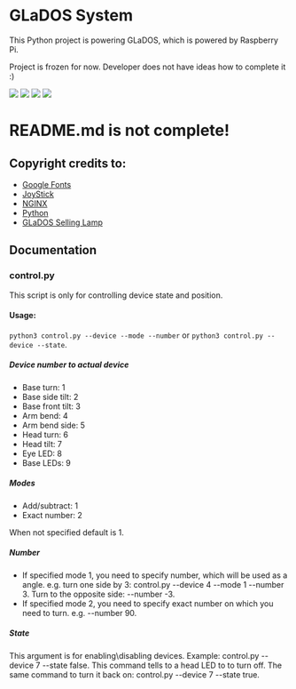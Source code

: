 # GLaDOS System

This Python project is powering GLaDOS, which is powered by Raspberry Pi.

Project is frozen for now. Developer does not have ideas how to complete it :)

![](https://img.shields.io/badge/Version-1.0--dev4-blue)
![](https://img.shields.io/badge/Code%20quality-middling-yellow)
![](https://img.shields.io/badge/Complete-no-red)
![](https://img.shields.io/badge/Python-3.8-yellow)

# README.md is not complete!

## Copyright credits to:

- [Google Fonts](https://fonts.google.com)
- [JoyStick](https://github.com/bobboteck/JoyStick)
- [NGINX](https://nginx.com)
- [Python](https://python.org)
- [GLaDOS Selling Lamp](https://www.instructables.com/id/A-fully-3D-printable-GlaDOS-Robotic-ceiling-arm-la)
## Documentation

### control.py

This script is only for controlling device state and position.

#### Usage:
`python3 control.py --device --mode --number` or `python3 control.py --device --state`.

##### Device number to actual device
 - Base turn: 1
 - Base side tilt: 2
 - Base front tilt: 3
 - Arm bend: 4
 - Arm bend side: 5
 - Head turn: 6
 - Head tilt: 7
 - Eye LED: 8
 - Base LEDs: 9
    
##### Modes
 - Add/subtract: 1
 - Exact number: 2
 
When not specified default is 1.
    
##### Number
 - If specified mode 1, you need to specify number, which will be used as a angle. e.g. turn one side by 3: control.py --device 4 --mode 1 --number 3. Turn to the opposite side: --number -3.
 - If specified mode 2, you need to specify exact number on which you need to turn. e.g. --number 90.
    
##### State

This argument is for enabling\disabling devices. Example: control.py --device 7 --state false. 
This command tells to a head LED to to turn off. 
The same command to turn it back on: control.py --device 7 --state true.
